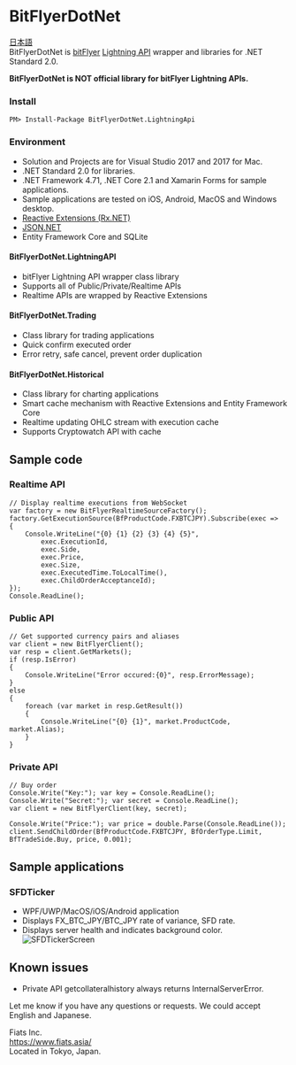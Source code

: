 # BitFlyerDotNet
[日本語](README.ja-JP.md)  
BitFlyerDotNet is [bitFlyer](https://bitflyer.com/en-jp/) [Lightning API](https://lightning.bitflyer.com/docs?lang=en) wrapper and libraries for .NET Standard 2.0.

**BitFlyerDotNet is NOT official library for bitFlyer Lightning APIs.**
### Install
```
PM> Install-Package BitFlyerDotNet.LightningApi
```

### Environment 
- Solution and Projects are for Visual Studio 2017 and 2017 for Mac.
- .NET Standard 2.0 for libraries.
- .NET Framework 4.71, .NET Core 2.1 and Xamarin Forms for sample applications.
- Sample applications are tested on iOS, Android, MacOS and Windows desktop. 
- [Reactive Extensions (Rx.NET)](http://reactivex.io/)
- [JSON.NET](https://www.newtonsoft.com/json)
- Entity Framework Core and SQLite

#### BitFlyerDotNet.LightningAPI
- bitFlyer Lightning API wrapper class library
- Supports all of Public/Private/Realtime APIs
- Realtime APIs are wrapped by Reactive Extensions
#### BitFlyerDotNet.Trading
- Class library for trading applications
- Quick confirm executed order
- Error retry, safe cancel, prevent order duplication 
#### BitFlyerDotNet.Historical
- Class library for charting applications
- Smart cache mechanism with Reactive Extensions and Entity Framework Core
- Realtime updating OHLC stream with execution cache
- Supports Cryptowatch API with cache

## Sample code

### Realtime API
```
// Display realtime executions from WebSocket
var factory = new BitFlyerRealtimeSourceFactory();
factory.GetExecutionSource(BfProductCode.FXBTCJPY).Subscribe(exec =>
{
    Console.WriteLine("{0} {1} {2} {3} {4} {5}",
        exec.ExecutionId,
        exec.Side,
        exec.Price,
        exec.Size,
        exec.ExecutedTime.ToLocalTime(),
        exec.ChildOrderAcceptanceId);
});
Console.ReadLine();
```
### Public API
```
// Get supported currency pairs and aliases
var client = new BitFlyerClient();
var resp = client.GetMarkets();
if (resp.IsError)
{
    Console.WriteLine("Error occured:{0}", resp.ErrorMessage);
}
else
{
    foreach (var market in resp.GetResult())
    {
        Console.WriteLine("{0} {1}", market.ProductCode, market.Alias);
    }
}
```
### Private API  
```
// Buy order
Console.Write("Key:"); var key = Console.ReadLine();
Console.Write("Secret:"); var secret = Console.ReadLine();
var client = new BitFlyerClient(key, secret);

Console.Write("Price:"); var price = double.Parse(Console.ReadLine());
client.SendChildOrder(BfProductCode.FXBTCJPY, BfOrderType.Limit, BfTradeSide.Buy, price, 0.001);
```
## Sample applications

### SFDTicker
- WPF/UWP/MacOS/iOS/Android application
- Displays FX_BTC_JPY/BTC_JPY rate of variance, SFD rate.
- Displays server health and indicates background color.
![SFDTickerScreen](https://i.gyazo.com/74f3e351c2ab5d75785b25db902b81ff.png)

## Known issues

- Private API getcollateralhistory always returns InternalServerError.

Let me know if you have any questions or requests. We could accept English and Japanese.

Fiats Inc.  
<https://www.fiats.asia/>  
Located in Tokyo, Japan.
